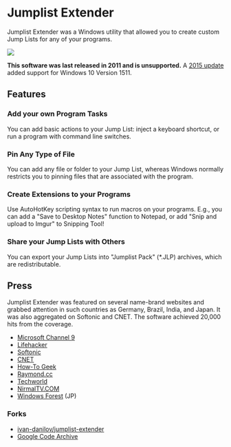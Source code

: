 # Jumplist Extender

Jumplist Extender was a Windows utility that allowed you to create custom Jump Lists for any of your
programs.

![](https://raw.githubusercontent.com/mazmazz/jumplist-extender/master/jle.png)

**This software was last released in 2011 and is unsupported.** A [2015 update](https://github.com/mazmazz/jumplist-extender/releases)
added support for Windows 10 Version 1511.

## Features

### Add your own Program Tasks

You can add basic actions to your Jump List: inject a keyboard shortcut, or run a program with
command line switches.

### Pin Any Type of File

You can add any file or folder to your Jump List, whereas Windows normally restricts you to pinning
files that are associated with the program.

### Create Extensions to your Programs

Use AutoHotKey scripting syntax to run macros on your programs. E.g., you can add a "Save to Desktop
Notes" function to Notepad, or add "Snip and upload to Imgur" to Snipping Tool!

### Share your Jump Lists with Others

You can export your Jump Lists into "Jumplist Pack" (*.JLP) archives, which are redistributable.

## Press

Jumplist Extender was featured on several name-brand websites and grabbed attention in such
countries as Germany, Brazil, India, and Japan. It was also aggregated on Softonic and CNET.
The software achieved 20,000 hits from the coverage.

* [Microsoft Channel 9](https://channel9.msdn.com/Shows/This+Week+On+Channel+9/TWC9-Silverlight-Tools-for-VS-Azure-Guidance-Rx-and-Home-Server)
* [Lifehacker](https://lifehacker.com/jumplist-extender-lets-you-customize-jumplist-entries-i-5785247)
* [Softonic](https://jumplist-extender.en.softonic.com/)
* [CNET](https://download.cnet.com/Jumplist-Extender/3000-2072_4-75864194.html)
* [How-To Geek](https://www.howtogeek.com/howto/30131/create-custom-windows-7-jumplists-for-apps-that-dont-have-one/)
* [Raymond.cc](https://www.raymond.cc/blog/clear-and-disable-jump-lists-in-windows-7/)
* [Techworld](https://www.techworld.com/download/system-desktop-tools/jumplist-extender-02-3213789/)
* [NirmalTV.COM](http://www.nirmaltv.com/2011/05/23/add-custom-jumlists-to-any-program-with-jumplist-extender/)
* [Windows Forest](https://forest.watch.impress.co.jp/docs/review/369204.html) (JP)

### Forks

* [ivan-danilov/jumplist-extender](https://github.com/ivan-danilov/jumplist-extender)
* [Google Code Archive](https://code.google.com/archive/p/jumplist-extender/)
